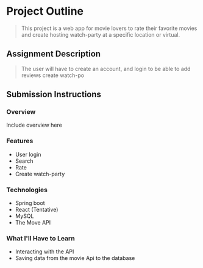 # Project Outline

> This project is a web app for movie lovers to rate their favorite movies and create hosting watch-party at a specific location or virtual.

## Assignment Description
> The user will have to create an account, and login to be able to add reviews create watch-po

## Submission Instructions

### Overview
Include overview here
### Features
* User login
* Search
* Rate
* Create watch-party
### Technologies
* Spring boot
* React (Tentative)
* MySQL
* The Move API

### What I'll Have to Learn
* Interacting with the API
* Saving data from the movie Api to the database
